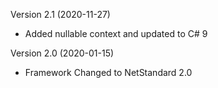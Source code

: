 Version 2.1 (2020-11-27)

 - Added nullable context and updated to C# 9

Version 2.0 (2020-01-15)

 - Framework Changed to NetStandard 2.0
